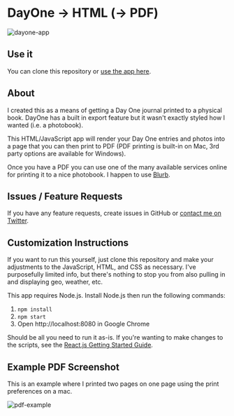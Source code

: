 # DayOne -> HTML (-> PDF)

![dayone-app][4]

## Use it

You can clone this repository or [use the app here][1].

## About

I created this as a means of getting a Day One journal printed to
a physical book. DayOne has a built in export feature but it
wasn't exactly styled how I wanted (i.e. a photobook).

This HTML/JavaScript app will render your Day One entries and
photos into a page that you can then print to PDF (PDF printing is
built-in on Mac, 3rd party options are available for Windows).

Once you have a PDF you can use one of the many available services
online for printing it to a nice photobook. I happen to use
[Blurb][2].

## Issues / Feature Requests

If you have any feature requests, create issues in GitHub or
[contact me on Twitter][3].

## Customization Instructions

If you want to run this yourself, just clone this repository and
make your adjustments to the JavaScript, HTML, and CSS as
necessary. I've purposefully limited info, but there's nothing to
stop you from also pulling in and displaying geo, weather, etc.

This app requires Node.js. Install Node.js then run the following
commands:

1. `npm install`
2. `npm start`
3. Open http://localhost:8080 in Google Chrome

Should be all you need to run it as-is. If you're wanting to make
changes to the scripts, see the [React.js Getting Started Guide][6].

## Example PDF Screenshot

This is an example where I printed two pages on one page using the
print preferences on a mac.

![pdf-example][5]

[1]: https://dayone.donnierayjones.com
[2]: http://www.blurb.com/pdf-to-book
[3]: https://twitter.com/hidrj
[4]: https://dl.dropboxusercontent.com/u/51737/images/projects/dayone-to-html/app-screenshot.png
[5]: https://dl.dropboxusercontent.com/u/51737/images/projects/dayone-to-html/pdf-example.png
[6]: https://facebook.github.io/react/docs/getting-started.html#offline-transform
